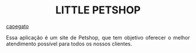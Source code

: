 <h1 align="center"> LITTLE PETSHOP </h1>

[caoegato](https://github.com/Victor-Matoso/littlepetshop/assets/126249122/3f465e74-7f81-4294-ba0c-e223c3255d2b)


<p align="justify"> Essa aplicação é um site de Petshop, que tem objetivo oferecer o melhor atendimento possível para todos os nossos clientes.
 </p>

